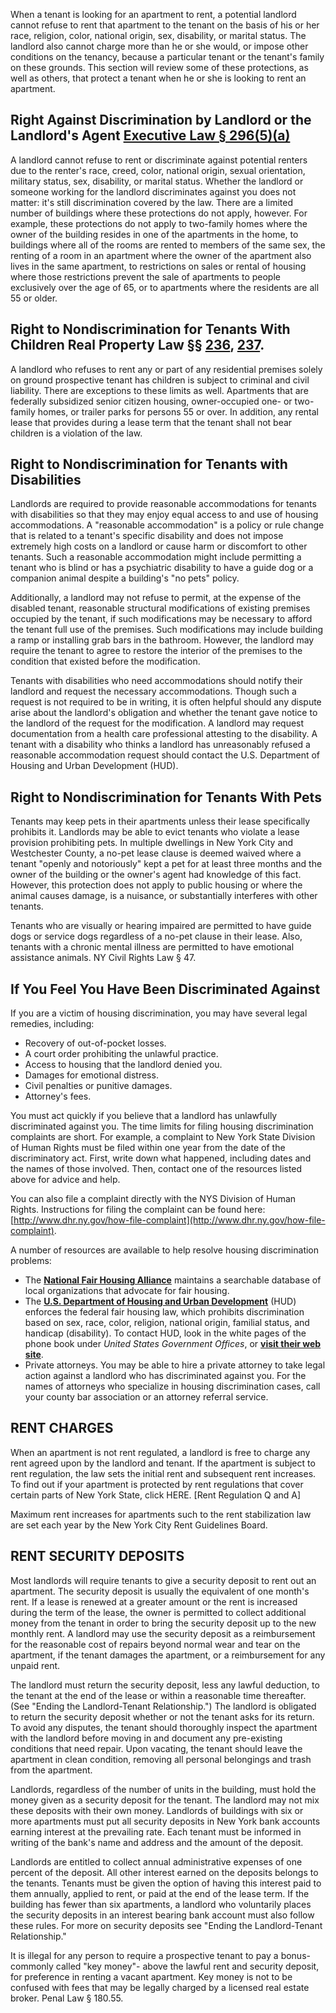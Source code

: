 When a tenant is looking for an apartment to rent, a potential landlord cannot refuse to rent that apartment to the tenant on the basis of his or her race, religion, color, national origin, sex, disability, or marital status. The landlord also cannot charge more than he or she would, or impose other conditions on the tenancy, because a particular tenant or the tenant's family on these grounds. This section will review some of these protections, as well as others, that protect a tenant when he or she is looking to rent an apartment.

## Right Against Discrimination by Landlord or the Landlord's Agent  [Executive Law § 296(5)(a)](http://public.leginfo.state.ny.us/LAWSSEAF.cgi?QUERYDATA=EXC296)

A landlord cannot refuse to rent or discriminate against potential renters due to the renter's race, creed, color, national origin, sexual orientation, military status, sex, disability, or marital status. Whether the landlord or someone working for the landlord discriminates against you does not matter: it's still discrimination covered by the law. There are a limited number of buildings where these protections do not apply, however.  For example, these protections do not apply to two-family homes where the owner of the building resides in one of the apartments in the home, to buildings where all of the rooms are rented to members of the same sex, the renting of a room in an apartment where the owner of the apartment also lives in the same apartment, to restrictions on sales or rental of housing where those restrictions prevent the sale of apartments to people exclusively over the age of 65, or to apartments where the residents are all 55 or older.

## Right to Nondiscrimination for Tenants With Children  Real Property Law §§ [236](http://public.leginfo.state.ny.us/LAWSSEAF.cgi?QUERYDATA=RPP236), [237](http://public.leginfo.state.ny.us/LAWSSEAF.cgi?QUERYDATA=RPP237).

A landlord who refuses to rent any or part of any residential premises solely on ground prospective tenant has children is subject to criminal and civil liability. There are exceptions to these limits as well. Apartments that are federally subsidized senior citizen housing, owner-occupied one- or two-family homes, or trailer parks for persons 55 or over.  In addition, any rental lease that provides during a lease term that the tenant shall not bear children is a violation of the law.

## Right to Nondiscrimination for Tenants with Disabilities

Landlords are required to provide reasonable accommodations for tenants with disabilities so that they may enjoy equal access to and use of housing accommodations. A "reasonable accommodation" is a policy or rule change that is related to a tenant's specific disability and does not impose extremely high costs on a landlord or cause harm or discomfort to other tenants. Such a reasonable accommodation might include permitting a tenant who is blind or has a psychiatric disability to have a guide dog or a companion animal despite a building's "no pets" policy.

Additionally, a landlord may not refuse to permit, at the expense of the disabled tenant, reasonable structural modifications of existing premises occupied by the tenant, if such modifications may be necessary to afford the tenant full use of the premises. Such modifications may include building a ramp or installing grab bars in the bathroom. However, the landlord may require the tenant to agree to restore the interior of the premises to the condition that existed before the modification.

Tenants with disabilities who need accommodations should notify their landlord and request the necessary accommodations. Though such a request is not required to be in writing, it is often helpful should any dispute arise about the landlord's obligation and whether the tenant gave notice to the landlord of the request for the modification. A landlord may request documentation from a health care professional attesting to the disability. A tenant with a disability who thinks a landlord has unreasonably refused a reasonable accommodation request should contact the U.S. Department of Housing and Urban Development (HUD).

## Right to Nondiscrimination for Tenants With Pets

Tenants may keep pets in their apartments unless their lease specifically prohibits it. Landlords may be able to evict tenants who violate a lease provision prohibiting pets. In multiple dwellings in New York City and Westchester County, a no-pet lease clause is deemed waived where a tenant "openly and notoriously" kept a pet for at least three months and the owner of the building or the owner's agent had knowledge of this fact. However, this protection does not apply to public housing or where the animal causes damage, is a nuisance, or substantially interferes with other tenants.

Tenants who are visually or hearing impaired are permitted to have guide dogs or service dogs regardless of a no-pet clause in their lease. Also, tenants with a chronic mental illness are permitted to have emotional assistance animals. NY Civil Rights Law § 47.

## If You Feel You Have Been Discriminated Against

If you are a victim of housing discrimination, you may have several legal remedies, including:

* Recovery of out-of-pocket losses.
* A court order prohibiting the unlawful practice.
* Access to housing that the landlord denied you.
* Damages for emotional distress.
* Civil penalties or punitive damages.
* Attorney's fees.

You must act quickly if you believe that a landlord has unlawfully discriminated against you. The time limits for filing housing discrimination complaints are short. For example, a complaint to New York State Division of Human Rights must be filed within one year from the date of the discriminatory act. First, write down what happened, including dates and the names of those involved. Then, contact one of the resources listed above for advice and help.

You can also file a complaint directly with the NYS Division of Human Rights. Instructions for filing the complaint can be found here: [http://www.dhr.ny.gov/how-file-complaint](http://www.dhr.ny.gov/how-file-complaint).

A number of resources are available to help resolve housing discrimination problems:

* The **[National Fair Housing Alliance](http://www.nationalfairhousing.org/)** maintains a searchable database of local organizations that advocate for fair housing.
* The [**U.S. Department of Housing and Urban Development**](http://www.dca.ca.gov/publications/landlordbook/glossary.shtml#hud) (HUD) enforces the federal fair housing law, which prohibits discrimination based on sex, race, color, religion, national origin, familial status, and handicap (disability). To contact HUD, look in the white pages of the phone book under *United States Government Offices*, or **[visit their web site](http://portal.hud.gov/hudportal/HUD)**.
* Private attorneys. You may be able to hire a private attorney to take legal action against a landlord who has discriminated against you. For the names of attorneys who specialize in housing discrimination cases, call your county bar association or an attorney referral service.

## RENT CHARGES

When an apartment is not rent regulated, a landlord is free to charge any rent agreed upon by the landlord and tenant. If the apartment is subject to rent regulation, the law sets the initial rent and subsequent rent increases. To find out if your apartment is protected by rent regulations that cover certain parts of New York State, click HERE. [Rent Regulation Q and A]

Maximum rent increases for apartments such to the rent stabilization law are set each year by the New York City Rent Guidelines Board.

## RENT SECURITY DEPOSITS

Most landlords will require tenants to give a security deposit to rent out an apartment. The security deposit is usually the equivalent of one month's rent. If a lease is renewed at a greater amount or the rent is increased during the term of the lease, the owner is permitted to collect additional money from the tenant in order to bring the security deposit up to the new monthly rent. A landlord may use the security deposit as a reimbursement for the reasonable cost of repairs beyond normal wear and tear on the apartment, if the tenant damages the apartment, or a reimbursement for any unpaid rent.

The landlord must return the security deposit, less any lawful deduction, to the tenant at the end of the lease or within a reasonable time thereafter. (See "Ending the Landlord-Tenant Relationship.") The landlord is obligated to return the security deposit whether or not the tenant asks for its return. To avoid any disputes, the tenant should thoroughly inspect the apartment with the landlord before moving in and document any pre-existing conditions that need repair. Upon vacating, the tenant should leave the apartment in clean condition, removing all personal belongings and trash from the apartment.

Landlords, regardless of the number of units in the building, must hold the money given as a security deposit for the tenant. The landlord may not mix these deposits with their own money. Landlords of buildings with six or more apartments must put all security deposits in New York bank accounts earning interest at the prevailing rate. Each tenant must be informed in writing of the bank's name and address and the amount of the deposit.

Landlords are entitled to collect annual administrative expenses of one percent of the deposit. All other interest earned on the deposits belongs to the tenants. Tenants must be given the option of having this interest paid to them annually, applied to rent, or paid at the end of the lease term. If the building has fewer than six apartments, a landlord who voluntarily places the security deposits in an interest bearing bank account must also follow these rules. For more on security deposits see "Ending the Landlord-Tenant Relationship."

It is illegal for any person to require a prospective tenant to pay a bonus- commonly called "key money"- above the lawful rent and security deposit, for preference in renting a vacant apartment. Key money is not to be confused with fees that may be legally charged by a licensed real estate broker. Penal Law § 180.55.